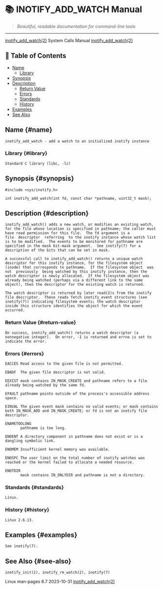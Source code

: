 # 📚 INOTIFY_ADD_WATCH Manual

> *Beautiful, readable documentation for command-line tools*

---

[inotify_add_watch(2)](inotify_add_watch.html)                                                                        System Calls Manual                                                                        [inotify_add_watch(2)](inotify_add_watch.html)


## 📑 Table of Contents

- [Name](#name)
  - [Library](#library)
- [Synopsis](#synopsis)
- [Description](#description)
  - [Return Value](#return-value)
  - [Errors](#errors)
  - [Standards](#standards)
  - [History](#history)
- [Examples](#examples)
- [See Also](#see-also)


## Name {#name}

```
inotify_add_watch - add a watch to an initialized inotify instance
```



### Library {#library}

```
Standard C library (libc, -lc)
```



## Synopsis {#synopsis}

```
#include <sys/inotify.h>

int inotify_add_watch(int fd, const char *pathname, uint32_t mask);
```



## Description {#description}

```
inotify_add_watch() adds a new watch, or modifies an existing watch, for the file whose location is specified in pathname; the caller must have read permission for this file.  The fd argument is a
file  descriptor  referring  to the inotify instance whose watch list is to be modified.  The events to be monitored for pathname are specified in the mask bit-mask argument.  See inotify(7) for a
description of the bits that can be set in mask.

A successful call to inotify_add_watch() returns a unique watch descriptor for this inotify instance, for the filesystem object (inode) that corresponds to pathname.  If the filesystem object  was
not  previously  being watched by this inotify instance, then the watch descriptor is newly allocated.  If the filesystem object was already being watched (perhaps via a different link to the same
object), then the descriptor for the existing watch is returned.

The watch descriptor is returned by later read(2)s from the inotify file descriptor.  These reads fetch inotify_event structures (see inotify(7)) indicating filesystem events; the watch descriptor
inside this structure identifies the object for which the event occurred.
```



### Return Value {#return-value}

```
On success, inotify_add_watch() returns a watch descriptor (a nonnegative integer).  On error, -1 is returned and errno is set to indicate the error.
```



### Errors {#errors}

```
EACCES Read access to the given file is not permitted.

EBADF  The given file descriptor is not valid.

EEXIST mask contains IN_MASK_CREATE and pathname refers to a file already being watched by the same fd.

EFAULT pathname points outside of the process's accessible address space.

EINVAL The given event mask contains no valid events; or mask contains both IN_MASK_ADD and IN_MASK_CREATE; or fd is not an inotify file descriptor.

ENAMETOOLONG
       pathname is too long.

ENOENT A directory component in pathname does not exist or is a dangling symbolic link.

ENOMEM Insufficient kernel memory was available.

ENOSPC The user limit on the total number of inotify watches was reached or the kernel failed to allocate a needed resource.

ENOTDIR
       mask contains IN_ONLYDIR and pathname is not a directory.
```



### Standards {#standards}

```
Linux.
```



### History {#history}

```
Linux 2.6.13.
```



## Examples {#examples}

```
See inotify(7).
```



## See Also {#see-also}

```
inotify_init(2), inotify_rm_watch(2), inotify(7)
```


Linux man-pages 6.7                                                                              2023-10-31                                                                            [inotify_add_watch(2)](inotify_add_watch.html)
